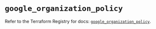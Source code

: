 # `google_organization_policy`

Refer to the Terraform Registry for docs: [`google_organization_policy`](https://registry.terraform.io/providers/hashicorp/google-beta/6.44.0/docs/resources/google_organization_policy).
